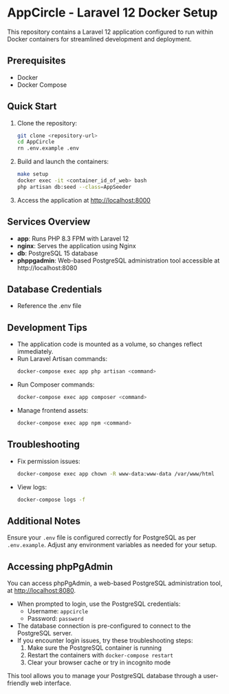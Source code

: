 # AppCircle - Laravel 12 Docker Setup

This repository contains a Laravel 12 application configured to run within Docker containers for streamlined development and deployment.

## Prerequisites

- Docker
- Docker Compose

## Quick Start

1. Clone the repository:
   ```bash
   git clone <repository-url>
   cd AppCircle
   rn .env.example .env
   ```

2. Build and launch the containers:
   ```bash
   make setup
   docker exec -it <container_id_of_web> bash
   php artisan db:seed --class=AppSeeder
   ```

3. Access the application at [http://localhost:8000](http://localhost:8000)

## Services Overview

- **app**: Runs PHP 8.3 FPM with Laravel 12
- **nginx**: Serves the application using Nginx
- **db**: PostgreSQL 15 database
- **phppgadmin**: Web-based PostgreSQL administration tool accessible at http://localhost:8080

## Database Credentials
- Reference the .env file

## Development Tips

- The application code is mounted as a volume, so changes reflect immediately.
- Run Laravel Artisan commands:
  ```bash
  docker-compose exec app php artisan <command>
  ```
- Run Composer commands:
  ```bash
  docker-compose exec app composer <command>
  ```
- Manage frontend assets:
  ```bash
  docker-compose exec app npm <command>
  ```

## Troubleshooting

- Fix permission issues:
  ```bash
  docker-compose exec app chown -R www-data:www-data /var/www/html
  ```
- View logs:
  ```bash
  docker-compose logs -f
  ```

## Additional Notes

Ensure your `.env` file is configured correctly for PostgreSQL as per `.env.example`. Adjust any environment variables as needed for your setup.

## Accessing phpPgAdmin

You can access phpPgAdmin, a web-based PostgreSQL administration tool, at [http://localhost:8080](http://localhost:8080).

- When prompted to login, use the PostgreSQL credentials:
  - Username: `appcircle`
  - Password: `password`
- The database connection is pre-configured to connect to the PostgreSQL server.
- If you encounter login issues, try these troubleshooting steps:
  1. Make sure the PostgreSQL container is running
  2. Restart the containers with `docker-compose restart`
  3. Clear your browser cache or try in incognito mode

This tool allows you to manage your PostgreSQL database through a user-friendly web interface.
